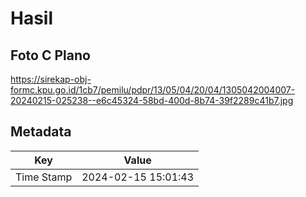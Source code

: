 # Hasil

## Foto C Plano

https://sirekap-obj-formc.kpu.go.id/1cb7/pemilu/pdpr/13/05/04/20/04/1305042004007-20240215-025238--e6c45324-58bd-400d-8b74-39f2289c41b7.jpg


## Metadata

| Key        | Value               |
| ---------- | ------------------- |
| Time Stamp | 2024-02-15 15:01:43 |



